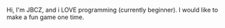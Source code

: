 Hi, I'm JBCZ, and i LOVE programming (currently beginner). I would like to make a fun game one time.
<!---
JBCZ123/JBCZ123 is a ✨ special ✨ repository because its `README.md` (this file) appears on your GitHub profile.
You can click the Preview link to take a look at your changes.
--->
